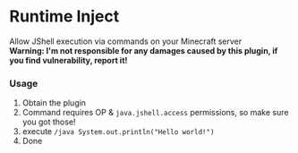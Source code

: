 # Runtime Inject  
Allow JShell execution via commands on your Minecraft server  
**Warning: I'm not responsible for any damages caused by this plugin, if you find vulnerability, report it!**  

### Usage  
1) Obtain the plugin
2) Command requires OP & `java.jshell.access` permissions, so make sure
   you got those!
3) execute `/java System.out.println("Hello world!")`
4) Done
